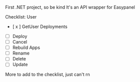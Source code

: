 
First .NET project, so be kind
It's an API wrapper for Easypanel


Checklist:
User
  - [ x ] GetUser
Deployments
 - [ ] Deploy
 - [ ] Cancel
 - [ ] Rebuild
Apps
 - [ ] Rename
  - [ ] Delete
  - [ ] Update

More to add to the checklist, just can't rn
 
